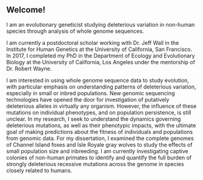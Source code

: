 ## Welcome!

I am an evolutionary geneticist studying deleterious variation in non-human species through analysis of whole genome sequences.

I am currently a postdoctoral scholar working with Dr. Jeff Wall in the Institute for Human Genetics at the University of California, San Francisco. In 2017, I completed my PhD in the Department of Ecology and Evolutionary Biology at the University of California, Los Angeles under the mentorship of Dr. Robert Wayne. 

I am interested in using whole genome sequence data to study evolution, with particular emphasis on understanding patterns of deleterious variation, especially in small or inbred populations. New genomic sequencing technologies have opened the door for investigation of putatively deleterious alleles in virtually any organism. However, the influence of these mutations on individual phenotypes, and on population persistence, is still unclear. In my research, I seek to understand the dynamics governing deleterious mutations, as well as their phenotypic impacts, with the ultimate goal of making predictions about the fitness of individuals and populations from genomic data. For my dissertation, I examined the complete genomes of Channel Island foxes and Isle Royale gray wolves to study the effects of small population size and inbreeding. I am currently investigating captive colonies of non-human primates to identify and quantify the full burden of strongly deleterious recessive mutations across the genome in species closely related to humans.

